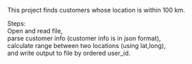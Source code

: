 This project finds customers whose location is within 100 km. <br>

Steps: <br>
Open and read file, <br>
parse customer info (customer info is in json format), <br>
calculate range between two locations (using lat,long), <br>
and write output to file by ordered user_id.
